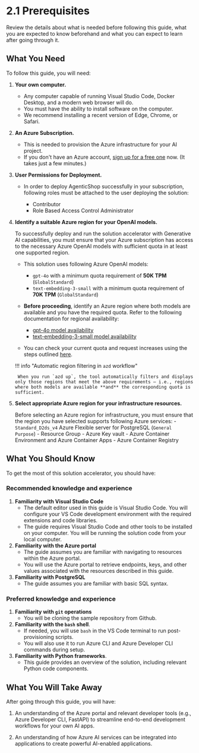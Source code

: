 # 2.1 Prerequisites

Review the details about what is needed before following this guide, what you are expected to know beforehand and what you can expect to learn after going through it.

## What You Need

To follow this guide, you will need:

1. **Your own computer.**
    - Any computer capable of running Visual Studio Code, Docker Desktop, and a modern web browser will do.
    - You must have the ability to install software on the computer.
    - We recommend installing a recent version of Edge, Chrome, or Safari.

2. **An Azure Subscription.**
    - This is needed to provision the Azure infrastructure for your AI project.
    - If you don't have an Azure account, [sign up for a free one](https://azure.microsoft.com/en-gb/pricing/purchase-options/azure-account) now. (It takes just a few minutes.)

3. **User Permissions for Deployment.**
    - In order to deploy AgenticShop successfully in your subscription, following roles must be attached to the user deploying the solution:

        - Contributor
        - Role Based Access Control Administrator

4. **Identify a suitable Azure region for your OpenAI models.**

    To successfully deploy and run the solution accelerator with Generative AI capabilities, you must ensure that your Azure subscription has access to the necessary Azure OpenAI models with sufficient quota in at least one supported region.

    - This solution uses following Azure OpenAI models:
        - `gpt-4o` with a minimum quota requirement of **50K TPM** (`GlobalStandard`)
        - `text-embedding-3-small` with a minimum quota requirement of **70K TPM** (`GlobalStandard`)

    - **Before proceeding**, identify an Azure region where both models are available and you have the required quota. Refer to the following documentation for regional availability:
        - [gpt-4o model availability](https://learn.microsoft.com/azure/ai-services/openai/concepts/models?tabs=global-standard%2Cstandard-chat-completions#standard-models-by-endpoint)
        - [text-embedding-3-small model availability](https://learn.microsoft.com/azure/ai-services/openai/concepts/models?tabs=global-standard%2Cstandard-embeddings#standard-models-by-endpoint)

    - You can check your current quota and request increases using the steps outlined [here](https://learn.microsoft.com/azure/ai-services/openai/how-to/quota?tabs=rest#view-and-request-quota).

    !!! info "Automatic region filtering in `azd` workflow"

        When you run `azd up`, the tool automatically filters and displays only those regions that meet the above requirements — i.e., regions where both models are available **and** the corresponding quota is sufficient.

5. **Select appropriate Azure region for your infrastructure resources.**

    Before selecting an Azure region for infrastructure, you must ensure that the region you have selected supports following Azure services:
        - `Standard_D2ds_v4` Azure Flexible server for PostgreSQL (`General Purpose`)
        - Resource Group
        - Azure Key vault
        - Azure Container Environment and Azure Container Apps
        - Azure Container Registry

## What You Should Know

To get the most of this solution accelerator, you should have:

### Recommended knowledge and experience

1. **Familiarity with Visual Studio Code**
    - The default editor used in this guide is Visual Studio Code. You will configure your VS Code development environment with the required extensions and code libraries.
    - The guide requires Visual Studio Code and other tools to be installed on your computer. You will be running the solution code from your local computer.
2. **Familiarity with the Azure portal**
    - The guide assumes you are familiar with navigating to resources within the Azure portal.
    - You will use the Azure portal to retrieve endpoints, keys, and other values associated with the resources described in this guide.
3. **Familiarity with PostgreSQL**
    - The guide assumes you are familiar with basic SQL syntax.

### Preferred knowledge and experience

1. **Familiarity with `git` operations**
    - You will be cloning the sample repository from Github.
2. **Familiarity with the `bash` shell**.
    - If needed, you will use `bash` in the VS Code terminal to run post-provisioning scripts.
    - You will also use it to run Azure CLI and Azure Developer CLI commands during setup.
3. **Familiarity with Python frameworks**.
    - This guide provides an overview of the solution, including relevant Python code components.

## What You Will Take Away

After going through this guide, you will have:

1. An understanding of the Azure portal and relevant developer tools (e.g., Azure Developer CLI, FastAPI) to streamline end-to-end development workflows for your own AI apps.

2. An understanding of how Azure AI services can be integrated into applications to create powerful AI-enabled applications.
